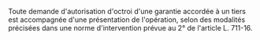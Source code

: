 Toute demande d'autorisation d'octroi d'une garantie accordée à un tiers est accompagnée d'une présentation de l'opération, selon des modalités précisées dans une norme d'intervention prévue au 2° de l'article L. 711-16.

